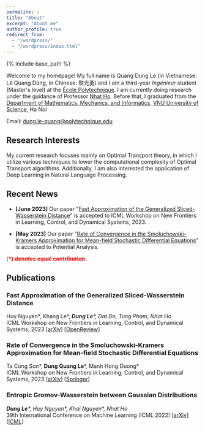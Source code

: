 ```yaml
---
permalink: /
title: "About"
excerpt: "About me"
author_profile: true
redirect_from: 
  - "/wordpress/"
  - "/wordpress/index.html"
---
```


{% include base_path %}

   
Welcome to my homepage! My full name is Quang Dung Le (in Vietnamese: Lê Quang Dũng, in Chinese: 黎光勇) and I am a third-year *Ingénieur* student (Master's level) at the [École Polytechnique](https://www.polytechnique.edu).  I am currently doing research under the guidance of Professor [Nhat Ho](https://nhatptnk8912.github.io/index.html). Before that, I graduated from the [Department of Mathematics, Mechanics, and Informatics](http://mim.hus.vnu.edu.vn), [VNU University of Science](http://hus.vnu.edu.vn), Ha Noi

Email: dung.le-quang@polytechnique.edu
## Research Interests 
My current research focuses mainly on Optimal Transport theory, in which I utilize various techniques to lower the computational complexity of Optimal Transport algorithms. Additionally, I am also interested the application of Deep Learning in Natural Language Processing. 
## Recent News
- **[June 2023]** Our paper "[Fast Approximation of the Generalized Sliced-Wasserstein Distance](https://openreview.net/pdf?id=u3JeFO8G8s)" is accepted to ICML Workshop on New Frontiers in Learning, Control, and Dynamical Systems, 2023.

- **[May 2023]** Our paper "[Rate of Convergence in the Smoluchowski-Kramers Approximation for Mean-field Stochastic Differential Equations](https://link.springer.com/content/pdf/10.1007/s11118-023-10078-5.pdf)" is accepted to Potential Analysis.

<span style="color:red"> (**\*) denotes equal contribution.** </span> <br/>
## Publications
### Fast Approximation of the Generalized Sliced-Wasserstein Distance
Huy Nguyen\*, Khang Le\*, *__Dung Le__\*, Dat Do, Tung Pham, Nhat Ho*<br/>
ICML Workshop on New Frontiers in Learning, Control, and Dynamical Systems, 2023  [[arXiv](https://arxiv.org/abs/2210.10268)] [[OpenReview](https://openreview.net/forum?id=u3JeFO8G8s)]



### Rate of Convergence in the Smoluchowski-Kramers Approximation for Mean-field Stochastic Differential Equations
Ta Cong Son\*, __Dung Quang Le__\*, Manh Hong Duong*<br/>
ICML Workshop on New Frontiers in Learning, Control, and Dynamical Systems, 2023  [[arXiv](https://arxiv.org/pdf/2209.11967.pdf)] [[Springer](https://link.springer.com/article/10.1007/s11118-023-10078-5)]



### Entropic Gromov-Wasserstein between Gaussian Distributions
*__Dung Le__\*, Huy Nguyen\*, Khai Nguyen\*, Nhat Ho*<br/>
39th International Conference on Machine Learning (ICML 2022)  [[arXiv](https://arxiv.org/abs/2108.10961)] [[ICML](https://proceedings.mlr.press/v162/le22a.html)]




